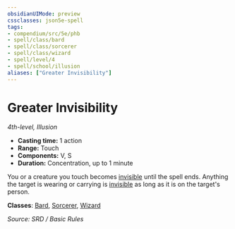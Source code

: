 ```yaml
---
obsidianUIMode: preview
cssclasses: json5e-spell
tags:
- compendium/src/5e/phb
- spell/class/bard
- spell/class/sorcerer
- spell/class/wizard
- spell/level/4
- spell/school/illusion
aliases: ["Greater Invisibility"]
---
```

# Greater Invisibility
*4th-level, Illusion*  

- **Casting time:** 1 action
- **Range:** Touch
- **Components:** V, S
- **Duration:** Concentration, up to 1 minute

You or a creature you touch becomes [invisible](Conditions.md#invisible) until the spell ends. Anything the target is wearing or carrying is [invisible](Conditions.md#invisible) as long as it is on the target's person.

**Classes**: [Bard](bard.md), [Sorcerer](sorcerer.md), [Wizard](wizard.md)

*Source: SRD / Basic Rules*